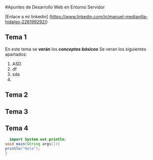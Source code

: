 #Apuntes de Desarrollo Web en Entorno Servidor

[Enlace a mi linkedin] (https://www.linkedin.com/in/manuel-mediavilla-hidalgo-226199292/)

## Tema 1
En este tema se **verán** los ***conceptos básicos***
Se veran los siguientes apartados:
1. ASD
2. df
 1. sda
 2. 

## Tema 2
## Tema 3
## Tema 4

```java
  import System.out.println;
void main(String args[]){
println("Hola");
}
